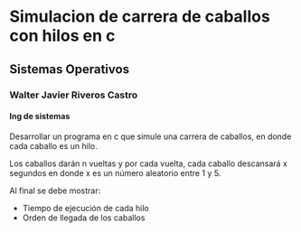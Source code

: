 # Simulacion de carrera de caballos con hilos en c
## Sistemas Operativos
### Walter Javier Riveros Castro
#### Ing de sistemas

Desarrollar un programa en c que simule una carrera de caballos, en donde
cada caballo es un hilo.

Los caballos darán n vueltas y por cada vuelta, cada caballo descansará x 
segundos en donde x es un número aleatorio entre 1 y 5.

Al final se debe mostrar:
* Tiempo de ejecución de cada hilo
* Orden de llegada de los caballos

